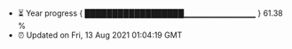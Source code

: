 - ⏳ Year progress { ██████████████████▁▁▁▁▁▁▁▁▁▁▁▁ } 61.38 %
- ⏰ Updated on Fri, 13 Aug 2021 01:04:19 GMT

